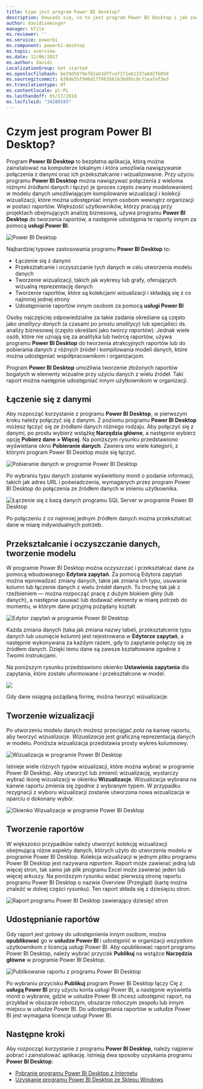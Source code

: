 ```yaml
---
title: Czym jest program Power BI Desktop?
description: Dowiedz się, co to jest program Power BI Desktop i jak zacząć z niego korzystać
author: davidiseminger
manager: kfile
ms.reviewer: ''
ms.service: powerbi
ms.component: powerbi-desktop
ms.topic: overview
ms.date: 12/06/2017
ms.author: davidi
LocalizationGroup: Get started
ms.openlocfilehash: be29d5879ef62ab3d7fcef271e61337a0d2fb050
ms.sourcegitcommit: 638de55f996d177063561b36d95c8c71ea7af3ed
ms.translationtype: HT
ms.contentlocale: pl-PL
ms.lasthandoff: 05/17/2018
ms.locfileid: "34289193"
---
```

# <a name="what-is-power-bi-desktop"></a>Czym jest program Power BI Desktop?

Program **Power BI Desktop** to bezpłatna aplikacja, którą można zainstalować na komputerze lokalnym i która umożliwia nawiązywanie połączenia z danymi oraz ich przekształcanie i wizualizowanie. Przy użyciu programu **Power BI Desktop** można nawiązywać połączenia z wieloma różnymi źródłami danych i łączyć je (proces często zwany modelowaniem) w modelu danych umożliwiającym kompilowanie wizualizacji i kolekcji wizualizacji, które można udostępniać innym osobom wewnątrz organizacji w postaci raportów. Większość użytkowników, którzy pracują przy projektach obejmujących analizę biznesową, używa programu **Power BI Desktop** do tworzenia raportów, a następnie udostępnia te raporty innym za pomocą **usługi Power BI**.

![Power BI Desktop](media/desktop-what-is-desktop/what-is-desktop_01.png)

Najbardziej typowe zastosowania programu **Power BI Desktop** to:

* Łączenie się z danymi
* Przekształcanie i oczyszczanie tych danych w celu utworzenia modelu danych
* Tworzenie wizualizacji, takich jak wykresy lub grafy, oferujących wizualną reprezentację danych
* Tworzenie raportów, które są kolekcjami wizualizacji i składają się z co najmniej jednej strony
* Udostępnianie raportów innym osobom za pomocą **usługi Power BI**

Osoby najczęściej odpowiedzialne za takie zadania określane są często jako *analitycy danych* (a czasami po prostu *analitycy*) lub specjaliści ds. analizy biznesowej (często określani jako *twórcy raportów*). Jednak wiele osób, które nie uznają się za analityka lub twórcę raportów, używa programu **Power BI Desktop** do tworzenia atrakcyjnych raportów lub do pobierania danych z różnych źródeł i kompilowania modeli danych, które można udostępniać współpracownikom i organizacjom.

Program **Power BI Desktop** umożliwia tworzenie złożonych raportów bogatych w elementy wizualne przy użyciu danych z wielu źródeł. Taki raport można następnie udostępniać innym użytkownikom w organizacji. 

## <a name="connect-to-data"></a>Łączenie się z danymi
Aby rozpocząć korzystanie z programu **Power BI Desktop**, w pierwszym kroku należy połączyć się z danymi. Z poziomu programu **Power BI Desktop** możesz łączyć się ze źródłami danych różnego rodzaju. Aby połączyć się z danymi, po prostu wybierz wstążkę **Narzędzia główne**, a następnie wybierz opcję **Pobierz dane > Więcej**. Na poniższym rysunku przedstawiono wyświetlane okno **Pobieranie danych**. Zawiera ono wiele kategorii, z którymi program Power BI Desktop może się łączyć.

![Pobieranie danych w programie Power BI Desktop](media/desktop-what-is-desktop/what-is-desktop_02.png)

Po wybraniu typu danych zostanie wyświetlony monit o podanie informacji, takich jak adres URL i poświadczenia, wymaganych przez program Power BI Desktop do połączenia ze źródłem danych w imieniu użytkownika.

![Łączenie się z bazą danych programu SQL Server w programie Power BI Desktop](media/desktop-what-is-desktop/what-is-desktop_03.png)

Po połączeniu z co najmniej jednym źródłem danych można przekształcać dane w miarę indywidualnych potrzeb.

## <a name="transform-and-clean-data-create-a-model"></a>Przekształcanie i oczyszczanie danych, tworzenie modelu

W programie Power BI Desktop można oczyszczać i przekształcać dane za pomocą wbudowanego **Edytora zapytań**. Za pomocą Edytora zapytań można wprowadzać zmiany danych, takie jak zmiana ich typu, usuwanie kolumn lub łączenie danych z wielu źródeł danych. To trochę tak jak z rzeźbieniem — można rozpocząć pracę z dużym blokiem gliny (lub danych), a następnie usuwać lub dodawać elementy w miarę potrzeb do momentu, w którym dane przyjmą pożądany kształt. 

![Edytor zapytań w programie Power BI Desktop](media/desktop-getting-started/designer_gsg_editquery.png)

Każda zmiana danych (taka jak zmiana nazwy tabeli, przekształcenie typu danych lub usunięcie kolumn) jest rejestrowana w **Edytorze zapytań**, a następnie wykonywana za każdym razem, gdy to zapytanie połączy się ze źródłem danych. Dzięki temu dane są zawsze kształtowane zgodnie z Twoimi instrukcjami.

Na poniższym rysunku przedstawiono okienko **Ustawienia zapytania** dla zapytania, które zostało uformowane i przekształcone w model.

 ![](media/desktop-getting-started/shapecombine_querysettingsfinished.png)

Gdy dane osiągną pożądaną formę, można tworzyć wizualizacje. 

## <a name="create-visuals"></a>Tworzenie wizualizacji 

Po utworzeniu modelu danych możesz przeciągać *pola* na kanwę raportu, aby tworzyć *wizualizacje*. *Wizualizacja* jest graficzną reprezentacją danych w modelu. Poniższa wizualizacja przedstawia prosty wykres kolumnowy. 

![Wizualizacja w programie Power BI Desktop](media/desktop-what-is-desktop/what-is-desktop_04.png)

Istnieje wiele różnych typów wizualizacji, które można wybrać w programie Power BI Desktop. Aby utworzyć lub zmienić wizualizację, wystarczy wybrać ikonę wizualizacji w okienku **Wizualizacje**. Wizualizacja wybrana na kanwie raportu zmienia się zgodnie z wybranym typem. W przypadku rezygnacji z wyboru wizualizacji zostanie utworzona nowa wizualizacja w oparciu o dokonany wybór.

![Okienko Wizualizacje w programie Power BI Desktop](media/desktop-what-is-desktop/what-is-desktop_05.png)

## <a name="create-reports"></a>Tworzenie raportów

W większości przypadków należy utworzyć kolekcję wizualizacji obejmującą różne aspekty danych, których użyto do utworzenia modelu w programie Power BI Desktop. Kolekcja wizualizacji w jednym pliku programu Power BI Desktop jest nazywana *raportem*. Raport może zawierać jedną lub więcej stron, tak samo jak plik programu Excel może zawierać jeden lub więcej arkuszy. Na poniższym rysunku widać pierwszą stronę raportu programu Power BI Desktop o nazwie Overview (Przegląd) (kartę można znaleźć w dolnej części rysunku). Ten raport składa się z dziesięciu stron.

![Raport programu Power BI Desktop zawierający dziesięć stron](media/desktop-what-is-desktop/what-is-desktop_01.png)

## <a name="share-reports"></a>Udostępnianie raportów

Gdy raport jest gotowy do udostępnienia innym osobom, można **opublikować** go w **usłudze Power BI** i udostępnić w organizacji wszystkim użytkownikom z licencją usługi Power BI. Aby opublikować raport programu Power BI Desktop, należy wybrać przycisk **Publikuj** na wstążce **Narzędzia główne** w programie Power BI Desktop.

![Publikowanie raportu z programu Power BI Desktop](media/desktop-what-is-desktop/what-is-desktop_06.png)

Po wybraniu przycisku **Publikuj** program Power BI Desktop łączy Cię z **usługą Power BI** przy użyciu konta usługi Power BI, a następnie wyświetla monit o wybranie, gdzie w usłudze Power BI chcesz udostępnić raport, na przykład w obszarze roboczym, obszarze roboczym zespołu lub innym miejscu w usłudze Power BI. Do udostępniania raportów w usłudze Power BI jest wymagana licencja usługi Power BI.


## <a name="next-steps"></a>Następne kroki

Aby rozpocząć korzystanie z programu **Power BI Desktop**, należy najpierw pobrać i zainstalować aplikację. Istnieją dwa sposoby uzyskania programu **Power BI Desktop**:

* [Pobranie programu Power BI Desktop z Internetu](desktop-get-the-desktop.md)
* [Uzyskanie programu Power BI Desktop ze Sklepu Windows](http://aka.ms/pbidesktopstore)

